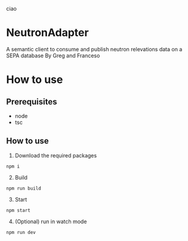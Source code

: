 ciao


# NeutronAdapter
A semantic client to consume and publish neutron relevations data on a SEPA database
By Greg and Franceso

# How to use
## Prerequisites
- node
- tsc

## How to use
1. Download the required packages
```
npm i
```

2. Build
```
npm run build
```

3. Start
```
npm start
```

4. (Optional) run in watch mode
```
npm run dev
```